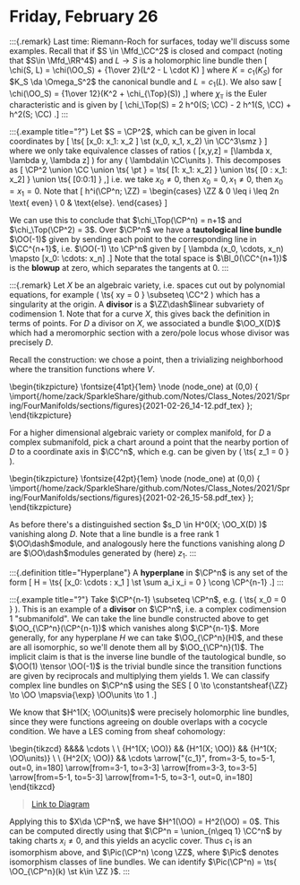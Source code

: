 # Friday, February 26


:::{.remark}
Last time: Riemann-Roch for surfaces, today we'll discuss some examples.
Recall that if $S \in \Mfd_\CC^2$ is closed and compact (noting that $S\in \Mfd_\RR^4$) and $L\to S$ is a holomorphic line bundle then
\[
\chi(S, L) = \chi(\OO_S) + {1\over 2}(L^2 - L \cdot K)
\]
where $K = c_1(K_S)$ for $K_S \da \Omega_S^2$ the canonical bundle and $L = c_1(L)$.
We also saw
\[
\chi(\OO_S) = {1\over 12}(K^2 + \chi_{\Top}(S))
,\]
where $\chi_\Top$ is the Euler characteristic and is given by 
\[
\chi_\Top(S) = 2 h^0(S; \CC) - 2 h^1(S, \CC) + h^2(S; \CC)
.\]
:::


:::{.example title="?"}
Let $S = \CP^2$, which can be given in local coordinates by 
\[ 
\ts{ [x_0: x_1: x_2 ] \st (x_0, x_1, x_2) \in \CC^3\smz } 
\] 
where we only take equivalence classes of ratios \( [x,y,z] = [\lambda x, \lambda y, \lambda z] \) for any \( \lambda\in \CC\units \).
This decomposes as 
\[
\CP^2 \union \CC \union \ts{ \pt } = \ts{ [1: x_1: x_2] } \union \ts{ [0 : x_1: x_2] } \union \ts{ [0:0:1] }
,\]
i.e. we take $x_0 \neq 0$, then $x_0 = 0, x_1\neq 0$, then $x_0 = x_1 = 0$.
Note that 
\[
h^i(\CP^n; \ZZ) = 
\begin{cases}
\ZZ &  0 \leq i \leq 2n \text{ even} 
\\
0 & \text{else}.
\end{cases}
\]

We can use this to conclude that $\chi_\Top(\CP^n) = n+1$ and $\chi_\Top(\CP^2) = 3$.
Over $\CP^n$ we have a **tautological line bundle** $\OO(-1)$ given by sending each point to the corresponding line in $\CC^{n+1}$, i.e. $\OO(-1) \to \CP^n$ given by 
\[
\lambda (x_0, \cdots, x_n) \mapsto [x_0: \cdots: x_n]
.\]
Note that the total space is $\Bl_0(\CC^{n+1})$ is the **blowup** at zero, which separates the tangents at 0.
:::

:::{.remark}
Let $X$ be an algebraic variety, i.e. spaces cut out by polynomial equations, for example \( \ts{ xy = 0 } \subseteq \CC^2 \) which has a singularity at the origin.
A **divisor** is a $\ZZ\dash$linear subvariety of codimension 1.
Note that for a curve $X$, this gives back the definition in terms of points.
For $D$ a divisor on $X$, we associated a bundle $\OO_X(D)$ which had a meromorphic section with a zero/pole locus whose divisor was precisely $D$.

Recall the construction: we chose a point, then a trivializing neighborhood where the transition functions where $V$.

\begin{tikzpicture}
\fontsize{41pt}{1em} 
\node (node_one) at (0,0) { \import{/home/zack/SparkleShare/github.com/Notes/Class_Notes/2021/Spring/FourManifolds/sections/figures}{2021-02-26_14-12.pdf_tex} };
\end{tikzpicture}


For a higher dimensional algebraic variety or complex manifold, for $D$ a complex submanifold, pick a chart around a point that the nearby portion of $D$ to a coordinate axis in $\CC^n$, which e.g. can be given by \( \ts{ z_1 = 0 } \).

\begin{tikzpicture}
\fontsize{42pt}{1em} 
\node (node_one) at (0,0) { \import{/home/zack/SparkleShare/github.com/Notes/Class_Notes/2021/Spring/FourManifolds/sections/figures}{2021-02-26_15-58.pdf_tex} };
\end{tikzpicture}

As before there's a distinguished section $s_D \in H^0(X; \OO_X(D) )$ vanishing along $D$.
Note that a line bundle is a free rank 1 $\OO\dash$module, and analogously here the functions vanishing along $D$ are $\OO\dash$modules generated by (here) $z_1$.
:::

:::{.definition title="Hyperplane"}
A **hyperplane** in $\CP^n$ is any set of the form
\[
H = \ts{ [x_0: \cdots : x_1 ] \st \sum a_i x_i = 0 } \cong \CP^{n-1}
.\]
:::

:::{.example title="?"}
Take $\CP^{n-1} \subseteq \CP^n$, e.g. \( \ts{ x_0 = 0 } \).
This is an example of a **divisor** on $\CP^n$, i.e. a complex codimension 1 "submanifold".
We can take the line bundle constructed above to get $\OO_{\CP^n}(\CP^{n-1})$ which vanishes along $\CP^{n-1}$.
More generally, for any hyperplane $H$ we can take $\OO_{\CP^n}(H)$, and these are all isomorphic, so we'll denote them all by $\OO_{\CP^n}(1)$.
The implicit claim is that is the inverse line bundle of the tautological bundle, so $\OO(1) \tensor \OO(-1)$ is the trivial bundle since the transition functions are given by reciprocals and multiplying them yields 1.
We can classify complex line bundles on $\CP^n$ using the SES
\[
0 \to \constantsheaf{\ZZ} \to \OO \mapsvia{\exp} \OO\units \to 1
.\]

We know that $H^1(X; \OO\units)$ were precisely holomorphic line bundles, since they were functions agreeing on double overlaps with a cocycle condition.
We have a LES coming from sheaf cohomology:

\begin{tikzcd}
	&&&& \cdots \\
	\\
	{H^1(X; \OO)} && {H^1(X; \OO)} && {H^1(X; \OO\units)} \\
	\\
	{H^2(X; \OO)} && \cdots
	\arrow["{c_1}", from=3-5, to=5-1, out=0, in=180]
	\arrow[from=3-1, to=3-3]
	\arrow[from=3-3, to=3-5]
	\arrow[from=5-1, to=5-3]
	\arrow[from=1-5, to=3-1, out=0, in=180]
\end{tikzcd}

> [Link to Diagram](https://q.uiver.app/?q=WzAsNixbMiwyLCJIXjEoWDsgXFxPTykiXSxbNCwyLCJIXjEoWDsgXFxPT1xcdW5pdHMpIl0sWzAsNCwiSF4yKFg7IFxcT08pIl0sWzAsMiwiSF4xKFg7IFxcT08pIl0sWzQsMCwiXFxjZG90cyJdLFsyLDQsIlxcY2RvdHMiXSxbMSwyLCJjXzEiXSxbMywwXSxbMCwxXSxbMiw1XSxbNCwzXV0=)

Applying this to $X\da \CP^n$, we have $H^1(\OO) = H^2(\OO) = 0$.
This can be computed directly using that $\CP^n = \union_{n\geq 1} \CC^n$ by taking charts $x_i\neq 0$, and this yields an acyclic cover.
Thus $c_1$ is an isomorphism above, and $\Pic(\CP^n) \cong \ZZ$, where $\Pic$ denotes isomorphism classes of line bundles.
We can identify $\Pic(\CP^n) = \ts{ \OO_{\CP^n}(k) \st k\in \ZZ }$.
:::










